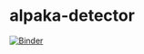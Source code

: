 # alpaka-detector

[![Binder](https://mybinder.org/badge_logo.svg)](https://mybinder.org/v2/gh/harbenml/alpaka-detector/HEAD?urlpath=%2Fvoila%2Frender%2Falpaka_app.ipynb)
